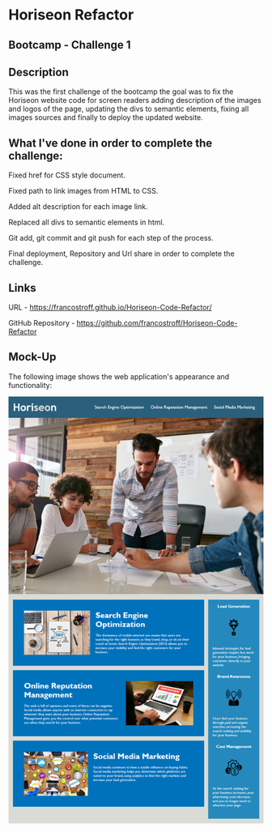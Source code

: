 # Horiseon Refactor 

## Bootcamp - Challenge 1

## Description

This was the first challenge of the bootcamp the goal was to fix the Horiseon website code for screen readers adding
description of the images and logos of the page, updating the divs to semantic elements, fixing all images sources 
and finally to deploy the updated website.


## What I've done in order to complete the challenge:

Fixed href for CSS style document.

Fixed path to link images from HTML to CSS.

Added alt description for each image link.

Replaced all divs to semantic elements in html.

Git add, git commit and git push for each step of the process.

Final deployment, Repository and Url share in order to complete the challenge.

## Links

URL - https://francostroff.github.io/Horiseon-Code-Refactor/

GitHub Repository - https://github.com/francostroff/Horiseon-Code-Refactor


## Mock-Up

The following image shows the web application's appearance and functionality:

![](Assets/images/01-html-css-git-challenge-demo.png)